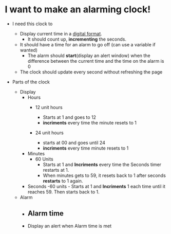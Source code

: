 # I want to make an alarming clock!

- I need this clock to
    - Display current time in a [digital format](https://raw.githubusercontent.com/bootcamp-students/Resources/master/images/wireframes/digital-clock.png).
        - It should count up, **incrementing** the seconds.
    - It should have a time for an alarm to go off (can use a variable if wanted)
        - The alarm should **start**(display an alert window) when the difference between the current time and the time on the alarm is 0
    - The clock should update every second without refreshing the page

- Parts of the clock
    - Display
        - Hours
            - 12 unit hours
                - Starts at 1 and goes to 12
                - **incriments** every time the minute resets to 1

            - 24 unit hours
                - starts at 00 and goes until 24
                - **incriments** every time minute resets to 1
        - Minutes
            - 60 Units
                - Starts at 1 and **Incriments** every time the Seconds timer restarts at 1.
                - When minutes gets to 59, it resets back to 1 after seconds **restarts** to 1 again.
        - Seconds
            -60 units
                - Starts at 1 and **Incriments** 1 each time until it reaches 59. Then starts back to 1.
    - Alarm
        - Alarm time
            - 
        - Display an alert when Alarm time is met

